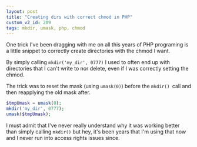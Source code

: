 ```yaml
---
layout: post
title: "Creating dirs with correct chmod in PHP"
custom_v2_id: 209
tags: mkdir, umask, php, chmod
---
```


One trick I've been dragging with me on all this years of PHP programing is a
little snippet to correctly create directories with the chmod I want.

By simply calling `mkdir('my_dir', 0777)` I used to often end up with
directories that I can't write to nor delete, even if I was correctly setting
the chmod.

The trick was to reset the mask (using `umask(0)`) before the `mkdir() `call
and then reapplying the old mask after.


```php
$tmpUmask = umask(0);
mkdir('my_dir', 0777);
umask($tmpUmask);
```

I must admit that I've never really understand why it was working better than
simply calling `mkdir()` but hey, it's been years that I'm using that now and
I never run into access rights issues since.
